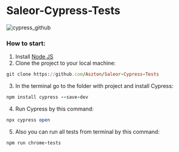 # Saleor-Cypress-Tests

![cypress_github](https://images.ctfassets.net/e5382hct74si/242ETS2BnJ3vQrON15JxVt/a1395d191e42bbff4022521c1ce0be88/Saleor.png)
### How to start:
1. Install [Node JS](https://nodejs.org/en/download/)
2. Clone the project to your local machine:
```ruby
git clone https://github.com/Aszton/Saleor-Cypress-Tests
```
3. In the terminal go to the folder with project and install Cypress:
```ruby
npm install cypress --save-dev
```
4. Run Cypress by this command:
```ruby
npx cypress open
```
5. Also you can run all tests from terminal by this command:
```ruby
npm run chrome-tests
```

